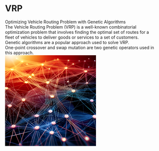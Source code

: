 # VRP
Optimizing Vehicle Routing Problem with Genetic Algorithms<br>
The Vehicle Routing Problem (VRP) is a well-known combinatorial optimization problem that involves finding the optimal set of routes for a fleet of vehicles to deliver goods or services to a set of customers.<br>
Genetic algorithms are a popular approach used to solve VRP. <br>
One-point crossover and swap mutation are two genetic operators used in this approach.<br>
<img src="img/1.png" alt="alt text" width="300" height="300">
